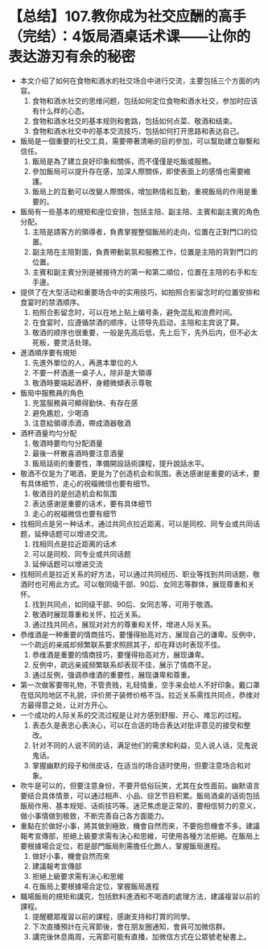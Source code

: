 # 【总结】107.教你成为社交应酬的高手（完结）：4饭局酒桌话术课——让你的表达游刃有余的秘密

-   本文介绍了如何在食物和酒水的社交场合中进行交流，主要包括三个方面的内容。
    1.  食物和酒水社交的思维问题，包括如何定位食物和酒水社交，参加时应该有什么样的心态。
    2.  食物和酒水社交的基本规则和套路，包括如何点菜、敬酒和结束。
    3.  食物和酒水社交中的基本交流技巧，包括如何打开思路和表达自己。
-   飯局是一個重要的社交工具，需要帶著清晰的目的參加，可以幫助建立聯繫和信任。
    1.  飯局是為了建立良好印象和關係，而不僅僅是吃飯或服務。
    2.  參加飯局可以提升存在感，加深人際關係，即使表面上的感情也需要維護。
    3.  飯局上的互動可以改變人際關係，增加熱情和互動，重視飯局的作用是重要的。
-   飯局有一些基本的規矩和座位安排，包括主陪、副主陪、主賓和副主賓的角色分配。
    1.  主陪是請客方的領導者，負責掌握整個飯局的走向，位置在正對門口的位置。
    2.  副主陪在主陪對面，負責帶動氣氛和服務工作，位置是主陪的背對門口的位置。
    3.  主賓和副主賓分別是被接待方的第一和第二順位，位置在主陪的右手和左手邊。
-   提供了在大型活动和重要场合中的实用技巧，如拍照合影留念时的位置安排和食宴时的禁酒顺序。
    1.  拍照合影留念时，可以在地上贴上编号条，避免混乱和浪费时间。
    2.  在食宴时，应遵循禁酒的顺序，让领导先启动，主陪和主宾说了算。
    3.  敬酒的顺序也很重要，一般是先高后低，先上后下，先外后内，但不必太死板，要灵活处理。
-   進酒順序要有規矩
    1.  先進外單位的人，再進本單位的人
    2.  不要一杯酒進一桌子人，除非是大領導
    3.  敬酒時要端起酒杯，身體微傾表示尊敬
-   飯局中服務員的角色
    1.  充當服務員可顯得勤快、有存在感
    2.  避免尷尬，少喝酒
    3.  注意給領導添酒，帶成酒器敬酒
-   酒杯酒量均勻分配
    1.  敬酒時要均勻分配酒量
    2.  最後一杯散喜酒時要注意酒量
    3.  飯局話術的重要性，準備開設話術課程，提升說話水平。
-   敬酒不仅是为了喝酒，更是为了创造机会和氛围，表达感谢是重要的话术，要有具体细节，走心的祝福微信也要有细节。
    1.  敬酒目的是创造机会和氛围
    2.  表达感谢是重要的话术，要有具体细节
    3.  走心的祝福微信也要有细节
-   找相同点是另一种话术，通过共同点拉近距离，可以是同校、同专业或共同话题，延伸话题可以增进交流。
    1.  找相同点是拉近距离的话术
    2.  可以是同校、同专业或共同话题
    3.  延伸话题可以增进交流
-   找相同点是拉近关系的好方法，可以通过共同经历、职业等找到共同话题，敬酒时也可用此方式。可以敬同级干部、90后、女同志等群体，展现尊重和关怀。
    1.  找到共同点，如同级干部、90后、女同志等，可用于敬酒。
    2.  敬酒时展现尊重和关怀，拉近关系。
    3.  通过找共同点，展现对对方的尊重和关怀，增进人际关系。
-   恭维酒是一种重要的情商技巧，要懂得抬高对方，展现自己的谦卑。反例中，一个疏远的亲戚却频繁联系要求照顾其子，却在拜访时表现不佳。
    1.  恭维酒是重要的情商技巧，要懂得抬高对方，展现谦卑。
    2.  反例中，疏远亲戚频繁联系却表现不佳，展示了情商不足。
    3.  通过反例，强调恭维酒的重要性，展现谦卑和尊重。
-   第一次做客要带礼物，不管贵贱，礼轻情重，空手来会给人不好印象。戴口罩在低风险地区不礼貌，评价房子装修价格不当。拉近关系需找共同点，恭维对方最得意之处，让对方开心。
-   一个成功的人际关系的交流过程是让对方感到舒服、开心、难忘的过程。
    1.  表态久是表忠心表决心，可以在合适的场合表达对批评意见的接受和整改。
    2.  针对不同的人说不同的话，满足他们的需求和利益，见人说人话，见鬼说鬼话。
    3.  掌握幽默的段子和俏皮话，在适当的场合适时使用，但要注意场合和对象。
-   吹牛是可以的，但要注意身份，不要开低俗玩笑，尤其在女性面前。幽默语言要结合具体情景，可以通过相声、小品、综艺节目积累。飯局酒桌的话術包括飯局作用、基本规矩、话術技巧等。迷茫焦虑是正常的，要相信努力的意义，做小事情做到极致，不断完善自己各方面能力。
-   重點在於做好小事，將其做到極致，機會自然而來，不要抱怨機會不多。建議報考宣傳部，拒絕上級要求需有決心和思維，可使用各種方法拒絕。在飯局上要根據場合定位，若是部門飯局則需擔任化飾人，掌握飯局進程。
    1.  做好小事，機會自然而來
    2.  建議報考宣傳部
    3.  拒絕上級要求需有決心和思維
    4.  在飯局上要根據場合定位，掌握飯局進程
-   職場飯局的規矩和講究，包括飲料進酒和不喝酒的處理方法，建議複習以前的課程。
    1.  提醒聽眾複習以前的課程，感謝支持和打賞的同學。
    2.  下次直播預計在元宵節後，會在朋友圈通知，會員可加微信群。
    3.  講完後休息兩周，元宵節可能有直播，加微信方式在公眾號老秘書上。